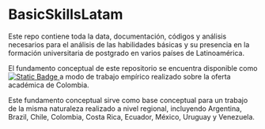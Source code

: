 # BasicSkillsLatam

Este repo contiene toda la data, documentación, códigos y análisis necesarios para el análisis de las habilidades básicas y su presencia en la formación universitaria de postgrado en varios países de Latinoamérica. 

El fundamento conceptual de este repositorio se encuentra disponible como [![Static Badge](https://img.shields.io/badge/art%C3%ACculo_acad%C3%A9mico-publicado_y_abierto-blue?logo=google-scholar&link=https%3A%2F%2Fwww.tandfonline.com%2Fdoi%2Ffull%2F10.1080%2F03075079.2023.2254799)
](https://doi.org/10.1080/03075079.2023.2254799) a modo de trabajo empírico realizado sobre la oferta académica de Colombia.

Este fundamento conceptual sirve como base conceptual para un trabajo de la misma naturaleza realizado a nivel regional, incluyendo Argentina, Brazil, Chile, Colombia, Costa Rica, Ecuador, México, Uruguay y Venezuela.

